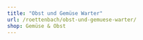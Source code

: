 ```yaml
---
title: "Obst und Gemüse Warter"
url: /roettenbach/obst-und-gemuese-warter/
shop: Gemüse & Obst
---
```

